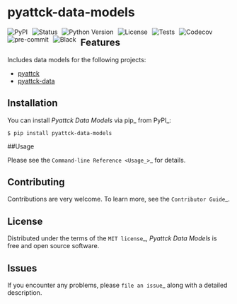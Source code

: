 # pyattck-data-models

<a href="https://pypi.org/project/pyattck-data-models/"><img src="https://img.shields.io/pypi/v/pyattck-data-models.svg" alt="PyPI" style="float: left; margin-right: 10px;" /></a>
<a href="https://pypi.org/project/pyattck-data-models/"><img src="https://img.shields.io/pypi/status/pyattck-data-models.svg" alt="Status" style="float: left; margin-right: 10px;" /></a>
<a href="https://pypi.org/project/pyattck-data-models/"><img src="https://img.shields.io/pypi/pyversions/pyattck-data-models" alt="Python Version" style="float: left; margin-right: 10px;" /></a>
<a href="https://opensource.org/licenses/MIT"><img src="https://img.shields.io/pypi/l/pyattck-data-models" alt="License" style="float: left; margin-right: 10px;" /></a>
<a href="https://github.com/swimlane/pyattck-data-models/actions?workflow=Tests"><img src="https://github.com/swimlane/pyattck-data-models/workflows/Tests/badge.svg" alt="Tests" style="float: left; margin-right: 10px;" /></a>
<a href="https://codecov.io/gh/swimlane/pyattck-data-models"><img src="https://codecov.io/gh/swimlane/pyattck-data-models/branch/main/graph/badge.svg" alt="Codecov" style="float: left; margin-right: 10px;" /></a>
<a href="https://github.com/pre-commit/pre-commit"><img src="https://img.shields.io/badge/pre--commit-enabled-brightgreen?logo=pre-commit&logoColor=white" alt="pre-commit" style="float: left; margin-right: 10px;" /></a>
<a href="https://github.com/psf/black"><img src="https://img.shields.io/badge/code%20style-black-000000.svg" alt="Black" style="float: left; margin-right: 10px;" /></a>

# 

## Features

Includes data models for the following projects:

* [pyattck](https://github.com/swimlane/pyattck/)
* [pyattck-data](https://github.com/swimlane/pyattck-data/)


## Installation

You can install *Pyattck Data Models* via pip_ from PyPI_:

```
$ pip install pyattck-data-models
```

##Usage

Please see the `Command-line Reference <Usage_>`_ for details.


## Contributing

Contributions are very welcome.
To learn more, see the `Contributor Guide`_.


## License

Distributed under the terms of the `MIT license`_,
*Pyattck Data Models* is free and open source software.


## Issues

If you encounter any problems,
please `file an issue`_ along with a detailed description.
